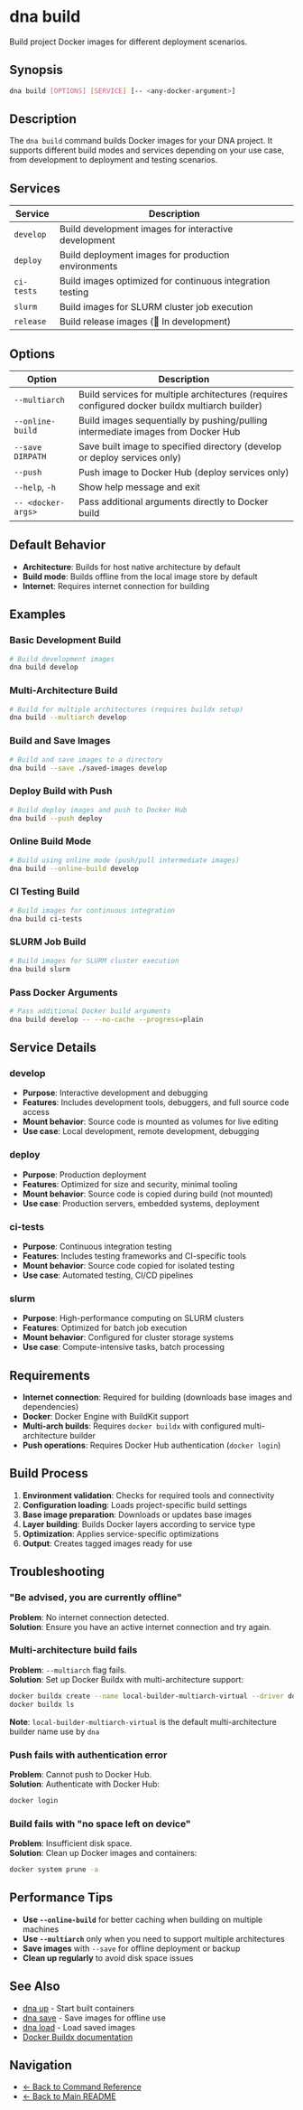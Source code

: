 # dna build

Build project Docker images for different deployment scenarios.

## Synopsis

```bash
dna build [OPTIONS] [SERVICE] [-- <any-docker-argument>]
```

## Description

The `dna build` command builds Docker images for your DNA project. It supports different build modes and services depending on your use case, from development to deployment and testing scenarios.

## Services

| Service | Description |
|---------|-------------|
| `develop` | Build development images for interactive development |
| `deploy` | Build deployment images for production environments |
| `ci-tests` | Build images optimized for continuous integration testing |
| `slurm` | Build images for SLURM cluster job execution |
| `release` | Build release images (🚧 In development) |

## Options

| Option | Description |
|--------|-------------|
| `--multiarch` | Build services for multiple architectures (requires configured docker buildx multiarch builder) |
| `--online-build` | Build images sequentially by pushing/pulling intermediate images from Docker Hub |
| `--save DIRPATH` | Save built image to specified directory (develop or deploy services only) |
| `--push` | Push image to Docker Hub (deploy services only) |
| `--help`, `-h` | Show help message and exit |
| `-- <docker-args>` | Pass additional arguments directly to Docker build |

## Default Behavior

- **Architecture**: Builds for host native architecture by default
- **Build mode**: Builds offline from the local image store by default
- **Internet**: Requires internet connection for building

## Examples

### Basic Development Build

```bash
# Build development images
dna build develop
```

### Multi-Architecture Build

```bash
# Build for multiple architectures (requires buildx setup)
dna build --multiarch develop
```

### Build and Save Images

```bash
# Build and save images to a directory
dna build --save ./saved-images develop
```

### Deploy Build with Push

```bash
# Build deploy images and push to Docker Hub
dna build --push deploy
```

### Online Build Mode

```bash
# Build using online mode (push/pull intermediate images)
dna build --online-build develop
```

### CI Testing Build

```bash
# Build images for continuous integration
dna build ci-tests
```

### SLURM Job Build

```bash
# Build images for SLURM cluster execution
dna build slurm
```

### Pass Docker Arguments

```bash
# Pass additional Docker build arguments
dna build develop -- --no-cache --progress=plain
```

## Service Details

### develop
- **Purpose**: Interactive development and debugging
- **Features**: Includes development tools, debuggers, and full source code access
- **Mount behavior**: Source code is mounted as volumes for live editing
- **Use case**: Local development, remote development, debugging

### deploy
- **Purpose**: Production deployment
- **Features**: Optimized for size and security, minimal tooling
- **Mount behavior**: Source code is copied during build (not mounted)
- **Use case**: Production servers, embedded systems, deployment

### ci-tests
- **Purpose**: Continuous integration testing
- **Features**: Includes testing frameworks and CI-specific tools
- **Mount behavior**: Source code copied for isolated testing
- **Use case**: Automated testing, CI/CD pipelines

### slurm
- **Purpose**: High-performance computing on SLURM clusters
- **Features**: Optimized for batch job execution
- **Mount behavior**: Configured for cluster storage systems
- **Use case**: Compute-intensive tasks, batch processing

## Requirements

- **Internet connection**: Required for building (downloads base images and dependencies)
- **Docker**: Docker Engine with BuildKit support
- **Multi-arch builds**: Requires `docker buildx` with configured multi-architecture builder
- **Push operations**: Requires Docker Hub authentication (`docker login`)

## Build Process

1. **Environment validation**: Checks for required tools and connectivity
2. **Configuration loading**: Loads project-specific build settings
3. **Base image preparation**: Downloads or updates base images
4. **Layer building**: Builds Docker layers according to service type
5. **Optimization**: Applies service-specific optimizations
6. **Output**: Creates tagged images ready for use

## Troubleshooting

### "Be advised, you are currently offline"
**Problem**: No internet connection detected.  
**Solution**: Ensure you have an active internet connection and try again.

### Multi-architecture build fails
**Problem**: `--multiarch` flag fails.  
**Solution**: Set up Docker Buildx with multi-architecture support:
```bash
docker buildx create --name local-builder-multiarch-virtual --driver docker-container --platform linux/amd64,linux/arm64 --bootstrap --use
docker buildx ls
```
**Note**: `local-builder-multiarch-virtual` is the default multi-architecture builder name use by `dna`

### Push fails with authentication error
**Problem**: Cannot push to Docker Hub.  
**Solution**: Authenticate with Docker Hub:
```bash
docker login
```

### Build fails with "no space left on device"
**Problem**: Insufficient disk space.  
**Solution**: Clean up Docker images and containers:
```bash
docker system prune -a
```

## Performance Tips

- **Use `--online-build`** for better caching when building on multiple machines
- **Use `--multiarch`** only when you need to support multiple architectures
- **Save images** with `--save` for offline deployment or backup
- **Clean up regularly** to avoid disk space issues

## See Also

- [dna up](up.md) - Start built containers
- [dna save](save.md) - Save images for offline use
- [dna load](load.md) - Load saved images
- [Docker Buildx documentation](https://docs.docker.com/buildx/)

## Navigation

- [← Back to Command Reference](../dna.md)
- [← Back to Main README](../../README.md)
